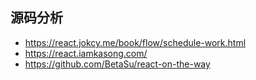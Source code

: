 ## 源码分析

- https://react.jokcy.me/book/flow/schedule-work.html
- https://react.iamkasong.com/
- https://github.com/BetaSu/react-on-the-way

